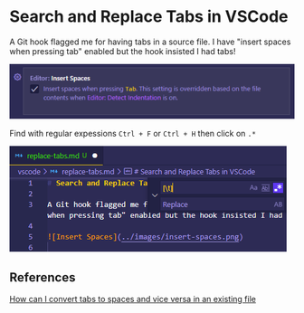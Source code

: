 # Search and Replace Tabs in VSCode

A Git hook flagged me for having tabs in a source file. I have "insert spaces when pressing tab" enabled but the hook insisted I had tabs!

![Insert Spaces](../images/insert-spaces.png)

Find with regular expessions `Ctrl + F` or `Ctrl + H` then click on `.*`

![Regex Find](../images/regex-find.png)

## References

[How can I convert tabs to spaces and vice versa in an existing file](https://stackoverflow.com/a/51735845/6146580)
